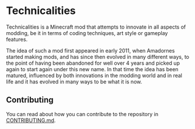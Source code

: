 # Technicalities
Technicalities is a Minecraft mod that attempts to innovate in all aspects of modding, be it in terms of coding techniques, art style or gameplay features.

The idea of such a mod first appeared in early 2011, when Amadornes started making mods, and has since then evolved in many different ways, to the point of having been abandoned for well over 4 years and picked up again to start again under this new name. In that time the idea has been matured, influenced by both innovations in the modding world and in real life and it has evolved in many ways to be what it is now.

## Contributing
You can read about how you can contribute to the repository in [CONTRIBUTING.md](CONTRIBUTING.md).
